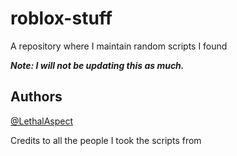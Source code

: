 # roblox-stuff

A repository where I maintain random scripts I found

***Note: I will not be updating this as much.*** 

## Authors

  [@LethalAspect](https://github.com/LethalAspect)
  
  Credits to all the people I took the scripts from

